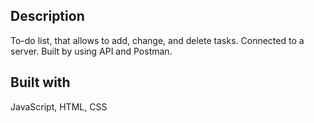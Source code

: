 ## Description
To-do list, that allows to add, change, and delete tasks. Connected to a server. Built by using API and Postman.

## Built with
JavaScript, HTML, CSS
